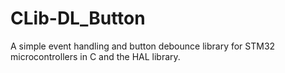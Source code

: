 # CLib-DL_Button
 A simple event handling and button debounce library for STM32 microcontrollers in C and the HAL library.
